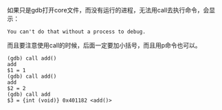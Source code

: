 如果只是gdb打开core文件，而没有运行的进程，无法用call去执行命令，会显示：
```
You can't do that without a process to debug.
```
而且要注意使用call的时候，后面一定要加小括号，而且用p命令也可以。
```
(gdb) call add()
add
$1 = 1
(gdb) call add()
add
$2 = 2
(gdb) call add
$3 = {int (void)} 0x401182 <add()>
```

